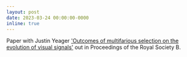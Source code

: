```yaml
---
layout: post
date: 2023-03-24 00:00:00-0000
inline: true
---
```


Paper with Justin Yeager ['Outcomes of multifarious selection on the evolution of visual signals']([https://royalsocietypublishing.org/doi/full/10.1098/rspb.2023.0327]) out in Proceedings of the Royal Society B.
